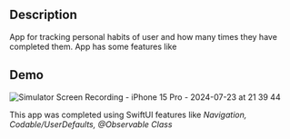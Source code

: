## Description
App for tracking personal habits of user and how many times they have completed them. App has some features like 

## Demo
![Simulator Screen Recording - iPhone 15 Pro - 2024-07-23 at 21 39 44](https://github.com/user-attachments/assets/1b325da3-1d9a-466d-956b-6de09cd4c8dc)


This app was completed using SwiftUI features like _Navigation, Codable/UserDefaults, @Observable Class_
